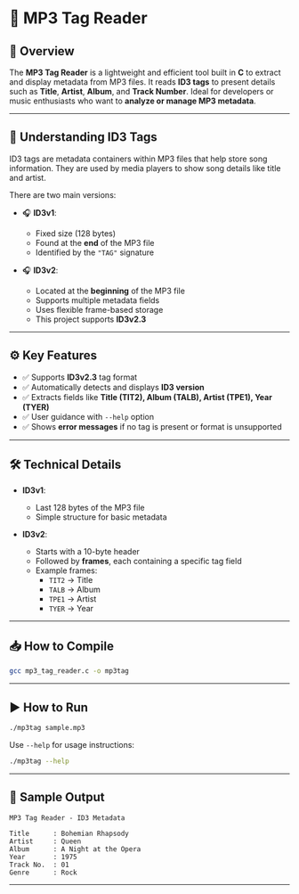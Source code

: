 # 🎵 MP3 Tag Reader

## 📌 Overview  
The **MP3 Tag Reader** is a lightweight and efficient tool built in **C** to extract and display metadata from MP3 files. It reads **ID3 tags** to present details such as **Title**, **Artist**, **Album**, and **Track Number**. Ideal for developers or music enthusiasts who want to **analyze or manage MP3 metadata**.

---

## 🧠 Understanding ID3 Tags  

ID3 tags are metadata containers within MP3 files that help store song information. They are used by media players to show song details like title and artist.

There are two main versions:

- 🎧 **ID3v1**:  
  - Fixed size (128 bytes)  
  - Found at the **end** of the MP3 file  
  - Identified by the `"TAG"` signature  

- 🎧 **ID3v2**:  
  - Located at the **beginning** of the MP3 file  
  - Supports multiple metadata fields  
  - Uses flexible frame-based storage  
  - This project supports **ID3v2.3**  

---

## ⚙️ Key Features

- ✅ Supports **ID3v2.3** tag format  
- ✅ Automatically detects and displays **ID3 version**  
- ✅ Extracts fields like **Title (TIT2), Album (TALB), Artist (TPE1), Year (TYER)**  
- ✅ User guidance with `--help` option  
- ✅ Shows **error messages** if no tag is present or format is unsupported  

---

## 🛠 Technical Details

- **ID3v1**:  
  - Last 128 bytes of the MP3 file  
  - Simple structure for basic metadata  

- **ID3v2**:  
  - Starts with a 10-byte header  
  - Followed by **frames**, each containing a specific tag field  
  - Example frames:  
    - `TIT2` → Title  
    - `TALB` → Album  
    - `TPE1` → Artist  
    - `TYER` → Year  

---

## 📥 How to Compile

```bash
gcc mp3_tag_reader.c -o mp3tag
```

---

## ▶️ How to Run

```bash
./mp3tag sample.mp3
```

Use `--help` for usage instructions:

```bash
./mp3tag --help
```

---

## 🧪 Sample Output

```
MP3 Tag Reader - ID3 Metadata

Title      : Bohemian Rhapsody
Artist     : Queen
Album      : A Night at the Opera
Year       : 1975
Track No.  : 01
Genre      : Rock
```

---

